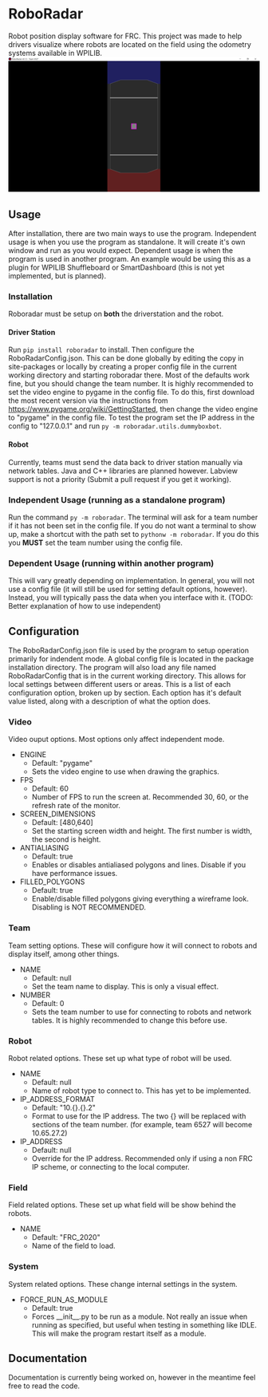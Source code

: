 # RoboRadar
Robot position display software for FRC. This project was made to help drivers visualize where robots are located on the field using the odometry systems available in WPILIB.
![Screenshot of RoboRadar](https://raw.githubusercontent.com/Short-SirKit-6527/RoboRadar/master/images/Screenshot-001.png)
## Usage
After installation, there are two main ways to use the program. Independent usage is when you use the program as standalone. It will create it's own window and run as you would expect. Dependent usage is when the program is used in another program. An example would be using this as a plugin for WPILIB Shuffleboard or SmartDashboard (this is not yet implemented, but is planned).
### Installation
Roboradar must be setup on **both** the driverstation and the robot.
#### Driver Station
Run `pip install roboradar` to install. Then configure the RoboRadarConfig.json. This can be done globally by editing the copy in site-packages or locally by creating a proper config file in the current working directory and starting roboradar there. Most of the defaults work fine, but you should change the team number. It is highly recommended to set the video engine to pygame in the config file. To do this, first download the most recent version via the instructions from https://www.pygame.org/wiki/GettingStarted, then change the video engine to "pygame" in the config file. To test the program set the IP address in the config to "127.0.0.1" and run `py -m roboradar.utils.dummyboxbot`.
#### Robot
Currently, teams must send the data back to driver station manually via network tables. Java and C++ libraries are planned however. Labview support is not a priority (Submit a pull request if you get it working).
### Independent Usage (running as a standalone program)
Run the command `py -m roboradar`. The terminal will ask for a team number if it has not been set in the config file.
If you do not want a terminal to show up, make a shortcut with the path set to `pythonw -m roboradar`. If you do this you **MUST** set the team number using the config file.
### Dependent Usage (running within another program)
This will vary greatly depending on implementation. In general, you will not use a config file (it will still be used for setting default options, however). Instead, you will typically pass the data when you interface with it. (TODO: Better explanation of how to use independent)
## Configuration
The RoboRadarConfig.json file is used by the program to setup operation primarily for indendent mode. A global config file is located in the package installation directory. The program will also load any file named RoboRadarConfig that is in the current working directory. This allows for local settings between different users or areas.
This is a list of each configuration option, broken up by section. Each option has it's default value listed, along with a description of what the option does.
### Video
Video ouput options. Most options only affect independent mode.
* ENGINE
  * Default: "pygame"
  * Sets the video engine to use when drawing the graphics.
* FPS
  * Default: 60
  * Number of FPS to run the screen at. Recommended 30, 60, or the refresh rate of the monitor.
* SCREEN_DIMENSIONS
  * Default: [480,640]
  * Set the starting screen width and height. The first number is width, the second is height.
* ANTIALIASING
  * Default: true
  * Enables or disables antialiased polygons and lines. Disable if you have performance issues.
* FILLED_POLYGONS
  * Default: true
  * Enable/disable filled polygons giving everything a wireframe look. Disabling is NOT RECOMMENDED.
### Team
Team setting options. These will configure how it will connect to robots and display itself, among other things.
* NAME
  * Default: null
  * Set the team name to display. This is only a visual effect.
* NUMBER
  * Default: 0
  * Sets the team number to use for connecting to robots and network tables. It is highly recommended to change this before use.
### Robot
Robot related options. These set up what type of robot will be used.
* NAME
  * Default: null
  * Name of robot type to connect to. This has yet to be implemented.
* IP_ADDRESS_FORMAT
  * Default: "10.{}.{}.2"
  * Format to use for the IP address. The two {} will be replaced with sections of the team number. (for example, team 6527 will become 10.65.27.2)
* IP_ADDRESS
  * Default: null
  * Override for the IP address. Recommended only if using a non FRC IP scheme, or connecting to the local computer.
### Field
Field related options. These set up what field will be show behind the robots.
* NAME
  * Default: "FRC_2020"
  * Name of the field to load.
### System
System related options. These change internal settings in the system.
* FORCE_RUN_AS_MODULE
  * Default: true
  * Forces \_\_init\_\_.py to be run as a module. Not really an issue when running as specified, but useful when testing in something like IDLE. This will make the program restart itself as a module.
## Documentation
Documentation is currently being worked on, however in the meantime feel free to read the code.
